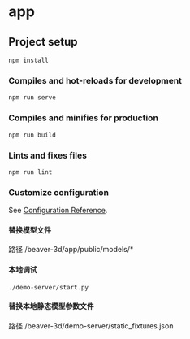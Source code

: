 # app

## Project setup

```
npm install
```

### Compiles and hot-reloads for development

```
npm run serve
```

### Compiles and minifies for production

```
npm run build
```

### Lints and fixes files

```
npm run lint
```

### Customize configuration

See [Configuration Reference](https://cli.vuejs.org/config/).

#### 替换模型文件

路径 /beaver-3d/app/public/models/\*

#### 本地调试

```
./demo-server/start.py
```

#### 替换本地静态模型参数文件

路径 /beaver-3d/demo-server/static_fixtures.json
